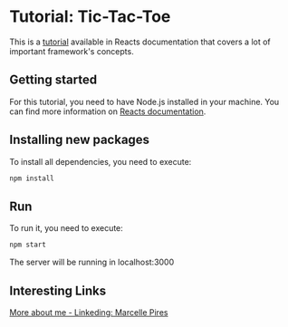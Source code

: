 # Tutorial: Tic-Tac-Toe

This is a [tutorial](https://react.dev/learn/tutorial-tic-tac-toe) available in Reacts documentation that covers a lot of important framework's concepts.  

## Getting started

For this tutorial, you need to have Node.js installed in your machine. You can find more information on [Reacts documentation](https://react.dev/learn/installation).


## Installing new packages

To install all dependencies, you need to execute:

```bash
npm install
```

## Run
To run it, you need to execute:

```bash
npm start 
```

The server will be running in localhost:3000


## Interesting Links

[More about me - Linkeding: Marcelle Pires](www.linkedin.com/in/marcelle-reis-pires)


